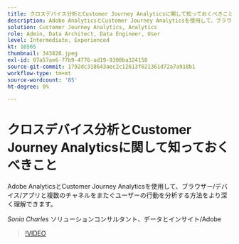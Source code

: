 ```yaml
---
title: クロスデバイス分析とCustomer Journey Analyticsに関して知っておくべきこと
description: Adobe AnalyticsとCustomer Journey Analyticsを使用して、ブラウザー/デバイス/アプリと複数のチャネルをまたぐユーザーの行動を分析する方法をより深く理解できます。
solution: Customer Journey Analytics, Analytics
role: Admin, Data Architect, Data Engineer, User
level: Intermediate, Experienced
kt: 10565
thumbnail: 343820.jpeg
exl-id: 07a57ae6-77b9-4776-ad19-9308ba324158
source-git-commit: 1792dc318643aec2c12613f621361d72a7a918b1
workflow-type: tm+mt
source-wordcount: '85'
ht-degree: 0%

---
```


# クロスデバイス分析とCustomer Journey Analyticsに関して知っておくべきこと

Adobe AnalyticsとCustomer Journey Analyticsを使用して、ブラウザー/デバイス/アプリと複数のチャネルをまたぐユーザーの行動を分析する方法をより深く理解できます。

*Sonia Charles* ソリューションコンサルタント、データとインサイト/Adobe

>[!VIDEO](https://video.tv.adobe.com/v/343820/?quality=12&learn=on)
